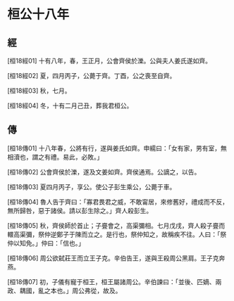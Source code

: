 # 桓公十八年

## 經 <a name="02Huan18Jing"></a>

<a name="02Huan18Jing01">[桓18經01]</a> 十有八年，春，王正月，公會齊侯於濼。公與夫人姜氏遂如齊。

<a name="02Huan18Jing02">[桓18經02]</a> 夏，四月丙子，公薨于齊。丁酉，公之喪至自齊。

<a name="02Huan18Jing03">[桓18經03]</a> 秋，七月。

<a name="02Huan18Jing04">[桓18經04]</a> 冬，十有二月己丑，葬我君桓公。

## 傳 <a name="02Huan18Zhuan"></a>

<a name="02Huan18Zhuan01">[桓18傳01]</a> 十八年春，公將有行，遂與姜氏如齊。申繻曰：「女有家，男有室，無相瀆也，謂之有禮。易此，必敗。」

<a name="02Huan18Zhuan02">[桓18傳02]</a> 公會齊侯於濼，遂及文姜如齊。齊侯通焉。公謫之，以告。

<a name="02Huan18Zhuan03">[桓18傳03]</a> 夏四月丙子，享公。使公子彭生乘公，公薨于車。

<a name="02Huan18Zhuan04">[桓18傳04]</a> 魯人告于齊曰：「寡君畏君之威，不敢甯居，來修舊好，禮成而不反，無所歸咎，惡于諸侯。請以彭生除之。」齊人殺彭生。

<a name="02Huan18Zhuan05">[桓18傳05]</a> 秋，齊侯師於首止；子亹會之，高渠彌相。七月戊戌，齊人殺子亹而轘高渠彌，祭仲逆鄭子于陳而立之。是行也，祭仲知之，故稱疾不往。人曰：「祭仲以知免。」仲曰：「信也。」

<a name="02Huan18Zhuan06">[桓18傳06]</a> 周公欲弑莊王而立王子克。辛伯告王，遂與王殺周公黑肩。王子克奔燕。

<a name="02Huan18Zhuan07">[桓18傳07]</a> 初，子儀有寵于桓王，桓王屬諸周公。辛伯諫曰：「並後、匹嫡、兩政、耦國，亂之本也。」周公弗從，故及。

